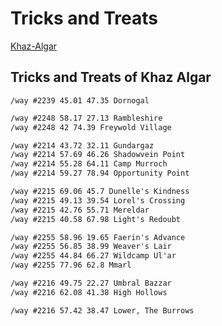 # Tricks and Treats

[Khaz-Algar](#khazalgar)  

<a name="khazalgar"/>

## Tricks and Treats of Khaz Algar

```markdown
/way #2239 45.01 47.35 Dornogal

/way #2248 58.17 27.13 Rambleshire
/way #2248 42 74.39 Freywold Village

/way #2214 43.72 32.11 Gundargaz
/way #2214 57.69 46.26 Shadowvein Point
/way #2214 55.28 64.11 Camp Murroch
/way #2214 59.27 78.94 Opportunity Point

/way #2215 69.06 45.7 Dunelle's Kindness
/way #2215 49.13 39.54 Lorel's Crossing
/way #2215 42.76 55.71 Mereldar
/way #2215 40.58 67.98 Light's Redoubt

/way #2255 58.96 19.65 Faerin's Advance
/way #2255 56.85 38.99 Weaver's Lair
/way #2255 44.84 66.27 Wildcamp Ul'ar
/way #2255 77.96 62.8 Mmarl

/way #2216 49.75 22.27 Umbral Bazzar
/way #2216 62.08 41.38 High Hollows

/way #2216 57.42 38.47 Lower, The Burrows
```

